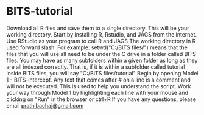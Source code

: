 # BITS-tutorial
Download all R files and save them to a single directory. This will be your working directory.
Start by installing R, Rstudio, and JAGS from the internet.
Use RStudio as your program to call R and JAGS
The working directory in R used forward slash. For example:
setwd("C:/BITS files/") means that the files that you will use all need to be under the C drive in a folder called BITS files. You may have as many subfolders within a given folder as long as they are all indexed correctly. That is, if it is within a subfolder called tutorial inside BITS files, you will say "C:/BITS files/tutorial"
Begin by opening Model 1 - BITS-intercept.
Any text that comes after # on a line is a comment and will not be executed. This is used to help you understand the script.
Work your way through Model 1 by highlighting each line with your mouse and clicking on "Run" in the browser or ctrl+R
If you have any questions, please email prathibachaj@gmail.com
